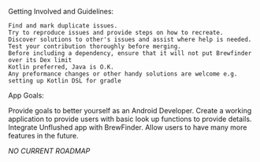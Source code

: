 Getting Involved and Guidelines:


    Find and mark duplicate issues.
    Try to reproduce issues and provide steps on how to recreate.
    Discover solutions to other's issues and assist where help is needed.
    Test your contribution thoroughly before merging.
    Before including a dependency, ensure that it will not put Brewfinder over its Dex limit
    Kotlin preferred, Java is O.K.
    Any preformance changes or other handy solutions are welcome e.g. setting up Kotlin DSL for gradle
    
    
App Goals:
  
  Provide goals to better yourself as an Android Developer.
  Create a working application to provide users with basic look up functions to provide details.
  Integrate Unflushed app with BrewFinder.
  Allow users to have many more features in the future.
  
*NO CURRENT ROADMAP*
